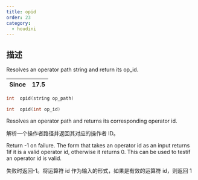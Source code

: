 ```yaml
---
title: opid
order: 23
category:
  - houdini
---
```

    
## 描述

Resolves an operator path string and return its op_id.

| Since | 17.5 |
| ----- | ---- |

```c
int  opid(string op_path)
```

```c
int  opid(int op_id)
```

Resolves an operator path and returns its corresponding operator id.

解析一个操作者路径并返回其对应的操作者 ID。

Return -1 on failure. The form that takes an operator id as an input returns
1if it is a valid operator id, otherwise it returns 0. This can be used to
testif an operator id is valid.

失败时返回-1。将运算符 id 作为输入的形式，如果是有效的运算符 id，则返回 1
